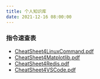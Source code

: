 ```yaml
---
title: 个人知识库
date: 2021-12-16 08:00:00
---
```



### 指令速查表

- [CheatSheet4LinuxCommand.pdf](CheatSheet/CheatSheet4LinuxCommand.pdf)
- [CheatSheet4Matplotlib.pdf](CheatSheet/CheatSheet4Matplotlib.pdf)
- [CheatSheet4Redis.pdf](CheatSheet/CheatSheet4Redis.pdf)
- [CheatSheet4VSCode.pdf](CheatSheet/CheatSheet4VSCode.pdf)

